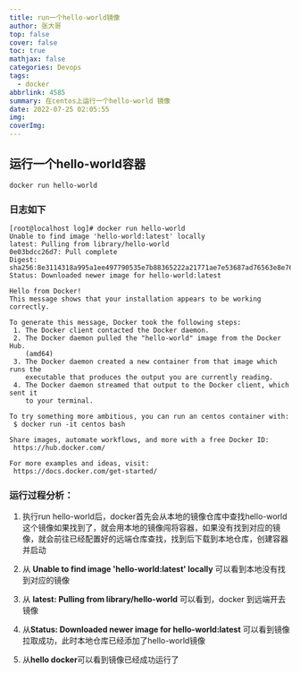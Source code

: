 ```yaml
---
title: run一个hello-world镜像
author: 张大哥
top: false
cover: false
toc: true
mathjax: false
categories: Devops
tags:
  - docker
abbrlink: 4585
summary: 在centos上运行一个hello-world 镜像
date: 2022-07-25 02:05:55
img:
coverImg:
---
```


## 运行一个hello-world容器

```shell
docker run hello-world
```

### 日志如下

```
[root@localhost log]# docker run hello-world
Unable to find image 'hello-world:latest' locally
latest: Pulling from library/hello-world
0e03bdcc26d7: Pull complete 
Digest: sha256:8e3114318a995a1ee497790535e7b88365222a21771ae7e53687ad76563e8e76
Status: Downloaded newer image for hello-world:latest

Hello from Docker!
This message shows that your installation appears to be working correctly.

To generate this message, Docker took the following steps:
 1. The Docker client contacted the Docker daemon.
 2. The Docker daemon pulled the "hello-world" image from the Docker Hub.
    (amd64)
 3. The Docker daemon created a new container from that image which runs the
    executable that produces the output you are currently reading.
 4. The Docker daemon streamed that output to the Docker client, which sent it
    to your terminal.

To try something more ambitious, you can run an centos container with:
 $ docker run -it centos bash

Share images, automate workflows, and more with a free Docker ID:
 https://hub.docker.com/

For more examples and ideas, visit:
 https://docs.docker.com/get-started/
```

### 运行过程分析：

1. 执行run hello-world后，docker首先会从本地的镜像仓库中查找hello-world这个镜像如果找到了，就会用本地的镜像闯将容器，如果没有找到对应的镜像，就会前往已经配置好的远端仓库查找，找到后下载到本地仓库，创建容器并启动

2. 从 **Unable to find image 'hello-world:latest' locally** 可以看到本地没有找到对应的镜像
3. 从 **latest: Pulling from library/hello-world** 可以看到，docker 到远端开去镜像
4. 从**Status: Downloaded newer image for hello-world:latest** 可以看到镜像拉取成功，此时本地仓库已经添加了hello-world镜像
5. 从**hello docker**可以看到镜像已经成功运行了

